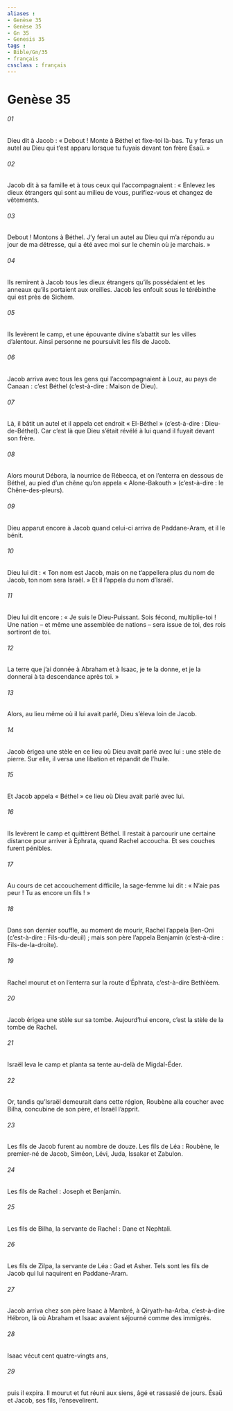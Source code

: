 ```yaml
---
aliases : 
- Genèse 35
- Genèse 35
- Gn 35
- Genesis 35
tags : 
- Bible/Gn/35
- français
cssclass : français
---
```


# Genèse 35

###### 01
Dieu dit à Jacob : « Debout ! Monte à Béthel et fixe-toi là-bas. Tu y feras un autel au Dieu qui t’est apparu lorsque tu fuyais devant ton frère Ésaü. »
###### 02
Jacob dit à sa famille et à tous ceux qui l’accompagnaient : « Enlevez les dieux étrangers qui sont au milieu de vous, purifiez-vous et changez de vêtements.
###### 03
Debout ! Montons à Béthel. J’y ferai un autel au Dieu qui m’a répondu au jour de ma détresse, qui a été avec moi sur le chemin où je marchais. »
###### 04
Ils remirent à Jacob tous les dieux étrangers qu’ils possédaient et les anneaux qu’ils portaient aux oreilles. Jacob les enfouit sous le térébinthe qui est près de Sichem.
###### 05
Ils levèrent le camp, et une épouvante divine s’abattit sur les villes d’alentour. Ainsi personne ne poursuivit les fils de Jacob.
###### 06
Jacob arriva avec tous les gens qui l’accompagnaient à Louz, au pays de Canaan : c’est Béthel (c’est-à-dire : Maison de Dieu).
###### 07
Là, il bâtit un autel et il appela cet endroit « El-Béthel » (c’est-à-dire : Dieu-de-Béthel). Car c’est là que Dieu s’était révélé à lui quand il fuyait devant son frère.
###### 08
Alors mourut Débora, la nourrice de Rébecca, et on l’enterra en dessous de Béthel, au pied d’un chêne qu’on appela « Alone-Bakouth » (c’est-à-dire : le Chêne-des-pleurs).
###### 09
Dieu apparut encore à Jacob quand celui-ci arriva de Paddane-Aram, et il le bénit.
###### 10
Dieu lui dit : « Ton nom est Jacob, mais on ne t’appellera plus du nom de Jacob, ton nom sera Israël. » Et il l’appela du nom d’Israël.
###### 11
Dieu lui dit encore : « Je suis le Dieu-Puissant. Sois fécond, multiplie-toi ! Une nation – et même une assemblée de nations – sera issue de toi, des rois sortiront de toi.
###### 12
La terre que j’ai donnée à Abraham et à Isaac, je te la donne, et je la donnerai à ta descendance après toi. »
###### 13
Alors, au lieu même où il lui avait parlé, Dieu s’éleva loin de Jacob.
###### 14
Jacob érigea une stèle en ce lieu où Dieu avait parlé avec lui : une stèle de pierre. Sur elle, il versa une libation et répandit de l’huile.
###### 15
Et Jacob appela « Béthel » ce lieu où Dieu avait parlé avec lui.
###### 16
Ils levèrent le camp et quittèrent Béthel. Il restait à parcourir une certaine distance pour arriver à Éphrata, quand Rachel accoucha. Et ses couches furent pénibles.
###### 17
Au cours de cet accouchement difficile, la sage-femme lui dit : « N’aie pas peur ! Tu as encore un fils ! »
###### 18
Dans son dernier souffle, au moment de mourir, Rachel l’appela Ben-Oni (c’est-à-dire : Fils-du-deuil) ; mais son père l’appela Benjamin (c’est-à-dire : Fils-de-la-droite).
###### 19
Rachel mourut et on l’enterra sur la route d’Éphrata, c’est-à-dire Bethléem.
###### 20
Jacob érigea une stèle sur sa tombe. Aujourd’hui encore, c’est la stèle de la tombe de Rachel.
###### 21
Israël leva le camp et planta sa tente au-delà de Migdal-Éder.
###### 22
Or, tandis qu’Israël demeurait dans cette région, Roubène alla coucher avec Bilha, concubine de son père, et Israël l’apprit.
###### 23
Les fils de Jacob furent au nombre de douze. Les fils de Léa : Roubène, le premier-né de Jacob, Siméon, Lévi, Juda, Issakar et Zabulon.
###### 24
Les fils de Rachel : Joseph et Benjamin.
###### 25
Les fils de Bilha, la servante de Rachel : Dane et Nephtali.
###### 26
Les fils de Zilpa, la servante de Léa : Gad et Asher. Tels sont les fils de Jacob qui lui naquirent en Paddane-Aram.
###### 27
Jacob arriva chez son père Isaac à Mambré, à Qiryath-ha-Arba, c’est-à-dire Hébron, là où Abraham et Isaac avaient séjourné comme des immigrés.
###### 28
Isaac vécut cent quatre-vingts ans,
###### 29
puis il expira. Il mourut et fut réuni aux siens, âgé et rassasié de jours. Ésaü et Jacob, ses fils, l’ensevelirent.
